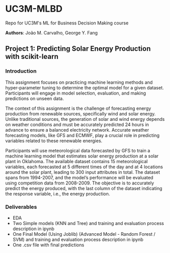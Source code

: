 # UC3M-MLBD
Repo for UC3M's ML for Business Decision Making course

**Authors**: João M. Carvalho, George Y. Fang

## Project 1: Predicting Solar Energy Production with scikit-learn

### Introduction
This assignment focuses on practicing machine learning methods and hyper-parameter tuning to determine the optimal model for a given dataset. Participants will engage in model selection, evaluation, and making predictions on unseen data.

The context of this assignment is the challenge of forecasting energy production from renewable sources, specifically wind and solar energy. Unlike traditional sources, the generation of solar and wind energy depends on weather conditions and must be accurately predicted 24 hours in advance to ensure a balanced electricity network. Accurate weather forecasting models, like GFS and ECMWF, play a crucial role in predicting variables related to these renewable energies.

Participants will use meteorological data forecasted by GFS to train a machine learning model that estimates solar energy production at a solar plant in Oklahoma. The available dataset contains 15 meteorological variables, each forecasted at 5 different times of the day and at 4 locations around the solar plant, leading to 300 input attributes in total. The dataset spans from 1994-2007, and the model’s performance will be evaluated using competition data from 2008-2009. The objective is to accurately predict the energy produced, with the last column of the dataset indicating the response variable, i.e., the energy production.

### Deliverables
* EDA
* Two Simple models (KNN and Tree) and training and evaluation process description in ipynb
* One Final Model (Using Joblib) (Advanced Model - Random Forest / SVM) and training and evaluation process description in ipynb
* One .csv file with final predictions
